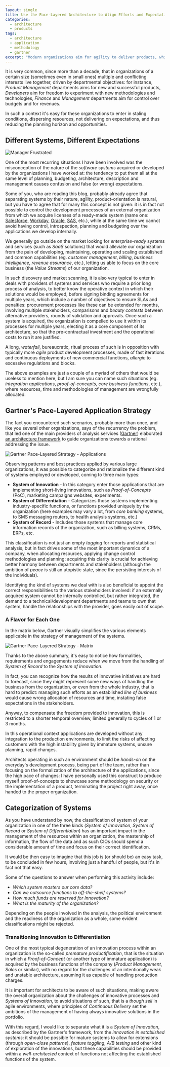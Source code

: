 ```yaml
---
layout: single
title: Use the Pace-Layered Architecture to Align Efforts and Expectations 
categories:
  - architecture
  - products
tags:
  - architecture
  - application
  - methodology
  - gartner
excerpt: "Modern organizations aim for agility to deliver products, while dealing with expectations of control and finance forecasting"
---
```


It is very common, since more than a decade, that in organizations of a certain size (sometimes even in small ones) multiple and conflicting interests live together, driven by departmental objectives: for instance, _Product Management_ departments aims for new and successful products, _Developers_ aim for freedom to experiment with new methodologies and technologies, _Finance_ and _Management_ departments aim for control over budgets and for revenues.

In such a context it's easy for these organizations to enter in staling conditions, dispersing resources, not delivering on expectations, and thus reducing the planning horizon and opportunities.

## Different Systems, Different Expectations

![Manager Frustrated](/assets/img/2022-11-15-pace-layered-framework/angry-manager-leaving.jpg)

One of the most recurring situations I have been involved was the misconception of the nature of the _software systems_ acquired or developed by the organizations I have worked at: the tendency to put them all at the same level of planning, budgeting, architecture, description and management causes confusion and false (or wrong) expectations.

Some of you, who are reading this blog, probably already agree that separating systems by their nature, agility, product-orientation is natural, but you have to agree that for many this concept is not given: it is in fact not possible to control the development processes of an external organization from which we acquire licenses of a ready-made system (name one: [Salesforce](https://force.com), [Workday](https://workday.com), [Oracle](https://oracle.com), [SAS](https://sas.com), etc.), while at the same time we cannot avoid having control, introspection, planning and budgeting over the applications we develop internally.

We generally go outside on the market looking for _enterprise-ready_ systems and services (such as _SaaS_ solutions) that would alleviate our organization from the pain of developing, maintaining, operating and scaling established and common capabilities (eg. _customer management_, _billing_, _business intelligence_, _revenue assurance_, etc.), letting us able to focus on the core business (the _Value Streams_) of our organization.

In such discovery and market scanning, it is also very typical to enter in deals with providers of systems and services who require a prior long process of analysis, to better know the operative context in which their solutions would be employed, before signing binding agreements for multiple years, which include a number of objectives to ensure SLAs and penalties: procurement processes like these can be extended for months, involving multiple stakeholders, comparisons and _beauty contests_ between alternative providers, rounds of validation and approvals. Once such a system is acquired, the organization is compelled to use it within its processes for multiple years, electing it as a core component of its architecture, so that the pre-contractual investment and the operational costs to run it are justified.

A long, _waterfall_, bureaucratic, ritual process of such is in opposition with typically more _agile_ product development processes, made of fast iterations and continuous deployments of new commercial functions, _allergic_ to excessive regulations and blocks.

The above examples are just a couple of a myriad of others that would be useless to mention here, but I am sure you can name such situations (eg. _integration applications_, _proof-of-concepts_, _core business functions_, etc.), where resources, time and methodologies of management are wrongfully allocated.

## Gartner's Pace-Layered Application Strategy

The fact you encountered such scenarios, probably more than once, and like you several other organizations, says of the recurrency the problem, that led one of the main providers of analysis services ([Gartner](https://www.gartner.com)) elaborated [an architecture framework](https://www.gartner.com/en/documents/1890915) to guide organizations towards a rational addressing the issue.

![Gartner Pace-Layered Strategy - Applications](/assets/img/2022-11-15-pace-layered-framework/systems-1930.jpg)

Observing patterns and best practices applied by various large organizations, it was possible to categorize and rationalize the different kind of systems employed or developed, coming to three main types:

* **System of Innovation** -  In this category enter those applications that are implementing short-living innovations, such as _Proof-of-Concepts_ (PoC), marketing campaigns websites, experiments.
* **System of Differentiation** - Categorizes those systems implementing industry-specific functions, or functions provided uniquely by the organization (here examples may vary a lot, from _core banking_ systems, to SMS messaging routers, to health analysis systems, etc.)
* **System of Record** - Includes those systems that manage core information records of the organization, such as billing systems, CRMs, ERPs, etc.

This classification is not just an empty _tagging_ for reports and statistical analysis, but in fact drives some of the most important dynamics of a company, when allocating resources, applying change control methodologies and planning: acquiring this clarity is crucial for achieving better harmony between departments and stakeholders (although the ambition of _peace_ is still an utopistic state, since the persisting interests of the individuals).

Identifying the kind of systems we deal with is also beneficial to appoint the correct responsibilities to the various stakeholders involved: if an externally acquired system cannot be internally controlled, but rather integrated, the demand to a technical/development departments and teams to own that system, handle the relationships with the provider, goes easily out of scope.

### A Flavor for Each One

In the matrix below, Gartner visually simplifies the various elements applicable in the strategy of management of the systems.

![Gartner Pace-Layered Strategy - Matrix](/assets/img/2022-11-15-pace-layered-framework/gartner-pace-layer-matrix.jpg)

Thanks to the above summary, it's easy to notice how formalities, requirements and engagements reduce when we move from the handling of _System of Record_ to the _System of Innovation_.

In fact, you can recognize how the results of innovative initiatives are hard to forecast, since they might represent some new ways of handling the business from the organization, or even from the whole industry, that is hard to predict: managing such efforts as an established _line of business_ would cause wrong allocation of resources and time, instating false expectations in the stakeholders.

Anyway, to compensate the freedom provided to innovation, this is restricted to a shorter temporal overview, limited generally to cycles of 1 or 3 months.

In this operational context applications are developed without any integration to the production environments, to limit the risks of affecting customers with the high instability given by immature systems, unsure planning, rapid changes.

Architects operating in such an environment should be _hands-on_ on the everyday's development process, being part of the team, rather than focusing on the formalization of the architecture of the applications, since the high pace of changes: I have personally used this construct to produce myself proof-of-concepts to showcase some methodology on security or the implementation of a product, terminating the project right away, once handed to the proper organization.

## Categorization of Systems

As you have understand by now, the classification of system of your organization in one of the three kinds (_System of Innovation_, _System of Record_ or _System of Differentiation_) has an important impact in the management of the resources within an organization, the mastership of information, the flow of the data and as such CIOs should spend a considerable amount of time and focus on their correct identification.

It would be then easy to imagine that this job is (or should be) an easy task, to be concluded in few hours, involving just a handful of people, but it's in fact not that easy.

Some of the questions to answer when performing this activity include:

* _Which system masters our core data?_
* _Can we outsource functions to off-the-shelf systems?_
* _How much funds are reserved for Innovation?_
* _What is the maturity of the organization?_

Depending on the people involved in the analysis, the political environment and the readiness of the organization as a whole, some evident classifications might be rejected.

### Transitioning Innovation to Differentiation

One of the most typical degeneration of an innovation process within an organization is the so-called _premature productification_, that is the situation in which a _Proof-of-Concept_ (or another type of immature application) is acquired by the business functions of the company (_Product Management_, _Sales_ or similar), with no regard for the challenges of an intentionally weak and unstable architecture, assuming it as capable of handling production charges.

It is important for architects to be aware of such situations, making aware the overall organization about the challenges of innovative processes and _Systems of Innovation_, to avoid situations of such, that is a _though sell_ in agile environments, where principles of _Continuous Delivery_ set the ambitions of the management of having always innovative solutions in the portfolio.

With this regard, I would like to separate what it is a _System of Innovation_, as described by the Gartner's framework, from the _innovation in established systems_: it should be possible for mature systems to allow for extensions (through _open-close patterns_), _feature toggling_, _A/B testing_ and other kind of exploration of the innovations, but these capabilities should be provided within a _well-architected_ context of functions not affecting the established functions of the system.